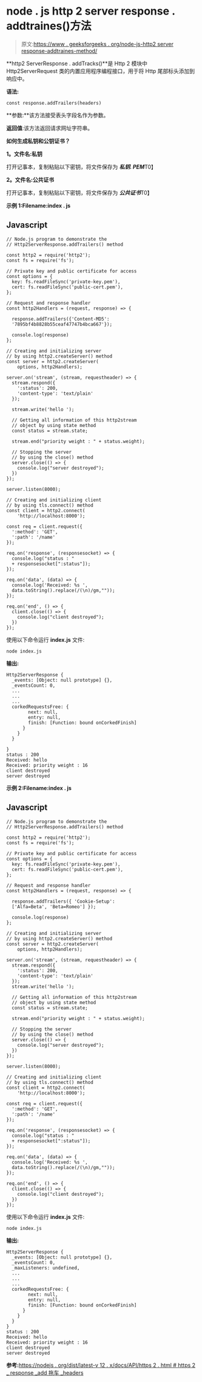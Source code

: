 # node . js http 2 server response . addtraines()方法

> 原文:[https://www . geeksforgeeks . org/node-js-http2 server response-addtraines-method/](https://www.geeksforgeeks.org/node-js-http2serverresponse-addtrailers-method/)

**http2 ServerResponse . addTracks()**是 Http 2 模块中 Http2ServerRequest 类的内置应用程序编程接口，用于将 Http 尾部标头添加到响应中。

**语法:**

```
const response.addTrailers(headers)

```

**参数:**该方法接受表头字段名作为参数。

**返回值**:该方法返回请求网址字符串。

**如何生成私钥和公钥证书？**

**1。文件名:私钥**

打开记事本，复制粘贴以下密钥，将文件保存为 ***私钥. PEM***T0】

**2。文件名:公共证书**

打开记事本，复制粘贴以下密钥，将文件保存为 ***公共证书***T0】

**示例 1:Filename:index . js**

## Javascript

```
// Node.js program to demonstrate the
// Http2ServerResponse.addTrailers() method

const http2 = require('http2');
const fs = require('fs');

// Private key and public certificate for access
const options = {
  key: fs.readFileSync('private-key.pem'),
  cert: fs.readFileSync('public-cert.pem'),
};

// Request and response handler
const http2Handlers = (request, response) => {

  response.addTrailers({'Content-MD5':  
  '7895bf4b8828b55ceaf47747b4bca667'});

  console.log(response)
};

// Creating and initializing server
// by using http2.createServer() method
const server = http2.createServer(
    options, http2Handlers);

server.on('stream', (stream, requestheader) => {
  stream.respond({ 
    ':status': 200, 
    'content-type': 'text/plain' 
  });

  stream.write('hello ');

  // Getting all information of this http2stream
  // object by using state method
  const status = stream.state;

  stream.end("priority weight : " + status.weight);

  // Stopping the server
  // by using the close() method
  server.close(() => {
    console.log("server destroyed");
  })
});

server.listen(8000);

// Creating and initializing client
// by using tls.connect() method
const client = http2.connect(
    'http://localhost:8000');

const req = client.request({ 
  ':method': 'GET',
  ':path': '/name'
});

req.on('response', (responsesocket) => {
  console.log("status : " 
  + responsesocket[":status"]);
});

req.on('data', (data) => {
  console.log('Received: %s ',
  data.toString().replace(/(\n)/gm,""));
});

req.on('end', () => {
  client.close(() => {
    console.log("client destroyed");
  })
});
```

使用以下命令运行 **index.js** 文件:

```
node index.js
```

**输出:**

```
Http2ServerResponse {
  _events: [Object: null prototype] {},
  _eventsCount: 0,
  ...
  ...
  ...
  corkedRequestsFree: {
        next: null,
        entry: null,
        finish: [Function: bound onCorkedFinish]
      }
    }
  }

}
status : 200
Received: hello
Received: priority weight : 16
client destroyed
server destroyed

```

**示例 2:Filename:index . js**

## Javascript

```
// Node.js program to demonstrate the
// Http2ServerResponse.addTrailers() method

const http2 = require('http2');
const fs = require('fs');

// Private key and public certificate for access
const options = {
  key: fs.readFileSync('private-key.pem'),
  cert: fs.readFileSync('public-cert.pem'),
};

// Request and response handler
const http2Handlers = (request, response) => {

  response.addTrailers({ 'Cookie-Setup':  
  ['Alfa=Beta', 'Beta=Romeo'] });

  console.log(response)
};

// Creating and initializing server
// by using http2.createServer() method
const server = http2.createServer(
    options, http2Handlers);

server.on('stream', (stream, requestheader) => {
  stream.respond({ 
    ':status': 200, 
    'content-type': 'text/plain' 
  });
  stream.write('hello ');

  // Getting all information of this http2stream
  // object by using state method
  const status = stream.state;

  stream.end("priority weight : " + status.weight);

  // Stopping the server
  // by using the close() method
  server.close(() => {
    console.log("server destroyed");
  })
});

server.listen(8000);

// Creating and initializing client
// by using tls.connect() method
const client = http2.connect(
    'http://localhost:8000');

const req = client.request({ 
  ':method': 'GET', 
  ':path': '/name'
});

req.on('response', (responsesocket) => {
  console.log("status : " 
  + responsesocket[":status"]);
});

req.on('data', (data) => {
  console.log('Received: %s ',
  data.toString().replace(/(\n)/gm,""));
});

req.on('end', () => {
  client.close(() => {
    console.log("client destroyed");
  })
});
```

使用以下命令运行 **index.js** 文件:

```
node index.js
```

**输出:**

```
Http2ServerResponse {
  _events: [Object: null prototype] {},
  _eventsCount: 0,
  _maxListeners: undefined,
  ...
  ...
  ...
  corkedRequestsFree: {
        next: null,
        entry: null,
        finish: [Function: bound onCorkedFinish]
      }
    }
  }
}
status : 200
Received: hello
Received: priority weight : 16
client destroyed
server destroyed

```

**参考:**[https://nodejs . org/dist/latest-v 12 . x/docs/API/https 2 . html # https 2 _ response _add 拖车 _headers](https://nodejs.org/dist/latest-v12.x/docs/api/http2.html#http2_response_addtrailers_headers)
